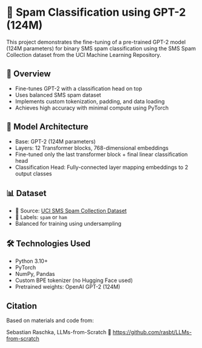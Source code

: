 # 📩 Spam Classification using GPT-2 (124M)

This project demonstrates the fine-tuning of a pre-trained GPT-2 model (124M parameters) for binary SMS spam classification using the SMS Spam Collection dataset from the UCI Machine Learning Repository.

## 🚀 Overview

- Fine-tunes GPT-2 with a classification head on top
- Uses balanced SMS spam dataset
- Implements custom tokenization, padding, and data loading
- Achieves high accuracy with minimal compute using PyTorch

## 🧠 Model Architecture

- Base: GPT-2 (124M parameters)
- Layers: 12 Transformer blocks, 768-dimensional embeddings
- Fine-tuned only the last transformer block + final linear classification head
- Classification Head: Fully-connected layer mapping embeddings to 2 output classes

## 📊 Dataset

- 📁 Source: [UCI SMS Spam Collection Dataset](https://archive.ics.uci.edu/ml/datasets/sms+spam+collection)
- 📌 Labels: `spam` or `ham`
- Balanced for training using undersampling

## 🛠️ Technologies Used

- Python 3.10+
- PyTorch
- NumPy, Pandas
- Custom BPE tokenizer (no Hugging Face used)
- Pretrained weights: OpenAI GPT-2 (124M)

## Citation
Based on materials and code from:

Sebastian Raschka, LLMs-from-Scratch
🔗 https://github.com/rasbt/LLMs-from-scratch
